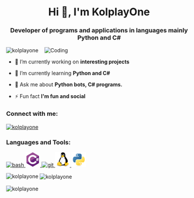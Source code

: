 <h1 align="center">Hi 👋, I'm KolplayOne</h1>
<h3 align="center">Developer of programs and applications in languages mainly Python and C#</h3>
<img align="right" alt="Coding" width="400" src="https://i.pinimg.com/originals/e4/26/70/e426702edf874b181aced1e2fa5c6cde.gif">

<p align="left"> <img src="https://komarev.com/ghpvc/?username=kolplayone&label=Profile%20views&color=0e75b6&style=flat" alt="kolplayone" /> </p>

- 🔭 I’m currently working on **interesting projects**

- 🌱 I’m currently learning **Python and C#**

- 💬 Ask me about **Python bots, C# programs.**

- ⚡ Fun fact **I'm fun and social**

<h3 align="left">Connect with me:</h3>
<p align="left">
<a href="https://www.youtube.com/@kolplayone" target="blank"><img align="center" src="https://raw.githubusercontent.com/rahuldkjain/github-profile-readme-generator/master/src/images/icons/Social/youtube.svg" alt="kolplayone" height="30" width="40" /></a>
</p>

<h3 align="left">Languages and Tools:</h3>
<p align="left"> <a href="https://www.gnu.org/software/bash/" target="_blank" rel="noreferrer"> <img src="https://www.vectorlogo.zone/logos/gnu_bash/gnu_bash-icon.svg" alt="bash" width="40" height="40"/> </a> <a href="https://www.w3schools.com/cs/" target="_blank" rel="noreferrer"> <img src="https://raw.githubusercontent.com/devicons/devicon/master/icons/csharp/csharp-original.svg" alt="csharp" width="40" height="40"/> </a> <a href="https://git-scm.com/" target="_blank" rel="noreferrer"> <img src="https://www.vectorlogo.zone/logos/git-scm/git-scm-icon.svg" alt="git" width="40" height="40"/> </a> <a href="https://www.linux.org/" target="_blank" rel="noreferrer"> <img src="https://raw.githubusercontent.com/devicons/devicon/master/icons/linux/linux-original.svg" alt="linux" width="40" height="40"/> </a> <a href="https://www.python.org" target="_blank" rel="noreferrer"> <img src="https://raw.githubusercontent.com/devicons/devicon/master/icons/python/python-original.svg" alt="python" width="40" height="40"/> </a> </p>

<p><img align="left" src="https://github-readme-stats.vercel.app/api/top-langs?username=kolplayone&show_icons=true&theme=dark&locale=en&layout=compact" alt="kolplayone" /></p>

<p>&nbsp;<img align="center" src="https://github-readme-stats.vercel.app/api?username=kolplayone&show_icons=true&theme=dark&locale=en" alt="kolplayone" /></p>

<p><img align="center" src="https://github-readme-streak-stats.herokuapp.com/?user=kolplayone&theme=dark" alt="kolplayone" /></p>
